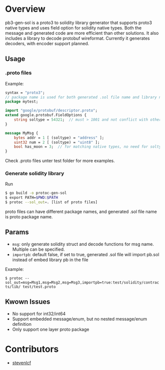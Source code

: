 # Overview

pb3-gen-sol is a proto3 to solidity library generator that supports proto3 native types and uses field option for solidity native types. Both the message and generated code are more efficient than other solutions. It also includes a library to decode protobuf wireformat. Currently it generates decoders, with encoder support planned.

## Usage
### .proto files
Example:
```protobuf
syntax = "proto3";
// package name is used for both generated .sol file name and library name
package mytest;

import "google/protobuf/descriptor.proto";
extend google.protobuf.FieldOptions {
    string soltype = 54321;  // must > 1001 and not conflict with other extensions
}

message MyMsg {
    bytes addr = 1 [ (soltype) = "address" ];
    uint32 num = 2 [ (soltype) = "uint8" ];
    bool has_moon = 3;  // for matching native types, no need for soltype option
}
```
Check .proto files unter test folder for more examples.

### Generate solidity library
Run

```bash
$ go build -o protoc-gen-sol
$ export PATH=$PWD:$PATH
$ protoc --sol_out=. [list of proto files]
```

proto files can have different package names, and generated .sol file name is proto package name.

## Params
- `msg`: only generate solidity struct and decode functions for msg name. Multiple can be specified.
- `importpb`: default false, if set to true, generated .sol file will import pb.sol instead of embed library pb in the file

Example:

```$ protoc --sol_out=msg=Msg1,msg=Msg2,msg=Msg3,importpb=true:test/solidity/contracts/lib/ test/test.proto```

## Kwown Issues
- No support for int32/int64
- Support embedded message/enum, but no nested message/enum definition
- Only support one layer proto package

# Contributors
- [stevenlcf](https://github.com/stevenlcf)